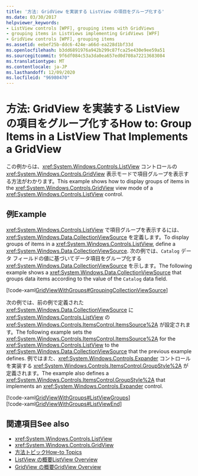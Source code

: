 ```yaml
---
title: '方法: GridView を実装する ListView の項目をグループ化する'
ms.date: 03/30/2017
helpviewer_keywords:
- ListView controls [WPF], grouping items with GridViews
- grouping items in ListViews implementing GridViews [WPF]
- GridView controls [WPF], grouping items
ms.assetid: eebef25b-ddc6-424e-a66d-ea228d1bf33d
ms.openlocfilehash: b3dd6891976a942b299c87fca25e430e9ee59a51
ms.sourcegitcommit: 9f6df084c53a3da0ea657ed0d708a72213683084
ms.translationtype: MT
ms.contentlocale: ja-JP
ms.lasthandoff: 12/09/2020
ms.locfileid: "96980470"
---
```

# <a name="how-to-group-items-in-a-listview-that-implements-a-gridview"></a><span data-ttu-id="e1c36-102">方法: GridView を実装する ListView の項目をグループ化する</span><span class="sxs-lookup"><span data-stu-id="e1c36-102">How to: Group Items in a ListView That Implements a GridView</span></span>
<span data-ttu-id="e1c36-103">この例からは、<xref:System.Windows.Controls.ListView> コントロールの <xref:System.Windows.Controls.GridView> 表示モードで項目グループを表示する方法がわかります。</span><span class="sxs-lookup"><span data-stu-id="e1c36-103">This example shows how to display groups of items in the <xref:System.Windows.Controls.GridView> view mode of a <xref:System.Windows.Controls.ListView> control.</span></span>  
  
## <a name="example"></a><span data-ttu-id="e1c36-104">例</span><span class="sxs-lookup"><span data-stu-id="e1c36-104">Example</span></span>  
 <span data-ttu-id="e1c36-105"><xref:System.Windows.Controls.ListView> で項目グループを表示するには、<xref:System.Windows.Data.CollectionViewSource> を定義します。</span><span class="sxs-lookup"><span data-stu-id="e1c36-105">To display groups of items in a <xref:System.Windows.Controls.ListView>, define a <xref:System.Windows.Data.CollectionViewSource>.</span></span> <span data-ttu-id="e1c36-106">次の例では、`Catalog` データ フィールドの値に基づいてデータ項目をグループ化する <xref:System.Windows.Data.CollectionViewSource> を示します。</span><span class="sxs-lookup"><span data-stu-id="e1c36-106">The following example shows a <xref:System.Windows.Data.CollectionViewSource> that groups data items according to the value of the `Catalog` data field.</span></span>  
  
 [!code-xaml[GridViewWithGroups#GroupingCollectionViewSource](~/samples/snippets/csharp/VS_Snippets_Wpf/GridViewWithGroups/CS/Window1.xaml#groupingcollectionviewsource)]  
  
 <span data-ttu-id="e1c36-107">次の例では、前の例で定義された <xref:System.Windows.Data.CollectionViewSource> に <xref:System.Windows.Controls.ListView> の <xref:System.Windows.Controls.ItemsControl.ItemsSource%2A> が設定されます。</span><span class="sxs-lookup"><span data-stu-id="e1c36-107">The following example sets the <xref:System.Windows.Controls.ItemsControl.ItemsSource%2A> for the <xref:System.Windows.Controls.ListView> to the <xref:System.Windows.Data.CollectionViewSource> that the previous example defines.</span></span> <span data-ttu-id="e1c36-108">例ではまた、<xref:System.Windows.Controls.Expander> コントロールを実装する <xref:System.Windows.Controls.ItemsControl.GroupStyle%2A> が定義されます。</span><span class="sxs-lookup"><span data-stu-id="e1c36-108">The example also defines a <xref:System.Windows.Controls.ItemsControl.GroupStyle%2A> that implements an <xref:System.Windows.Controls.Expander> control.</span></span>  
  
 [!code-xaml[GridViewWithGroups#ListViewGroups](~/samples/snippets/csharp/VS_Snippets_Wpf/GridViewWithGroups/CS/Window1.xaml#listviewgroups)]  
[!code-xaml[GridViewWithGroups#ListViewEnd](~/samples/snippets/csharp/VS_Snippets_Wpf/GridViewWithGroups/CS/Window1.xaml#listviewend)]  
  
## <a name="see-also"></a><span data-ttu-id="e1c36-109">関連項目</span><span class="sxs-lookup"><span data-stu-id="e1c36-109">See also</span></span>

- <xref:System.Windows.Controls.ListView>
- <xref:System.Windows.Controls.GridView>
- [<span data-ttu-id="e1c36-110">方法トピック</span><span class="sxs-lookup"><span data-stu-id="e1c36-110">How-to Topics</span></span>](listview-how-to-topics.md)
- [<span data-ttu-id="e1c36-111">ListView の概要</span><span class="sxs-lookup"><span data-stu-id="e1c36-111">ListView Overview</span></span>](listview-overview.md)
- [<span data-ttu-id="e1c36-112">GridView の概要</span><span class="sxs-lookup"><span data-stu-id="e1c36-112">GridView Overview</span></span>](gridview-overview.md)
